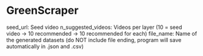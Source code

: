 # GreenScraper

seed_url: Seed video
n_suggested_videos: Videos per layer (10 = seed video -> 10 recommended -> 10 recommended for each)
file_name: Name of the generated datasets (do NOT include file ending, program will save automatically in .json and .csv)
